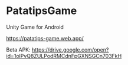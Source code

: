 # PatatipsGame
Unity Game for Android

https://patatips-game.web.app/ 

Beta APK: https://drive.google.com/open?id=1olPvQ8ZULPodRMCdnFpGXNSGCn703FkH 


